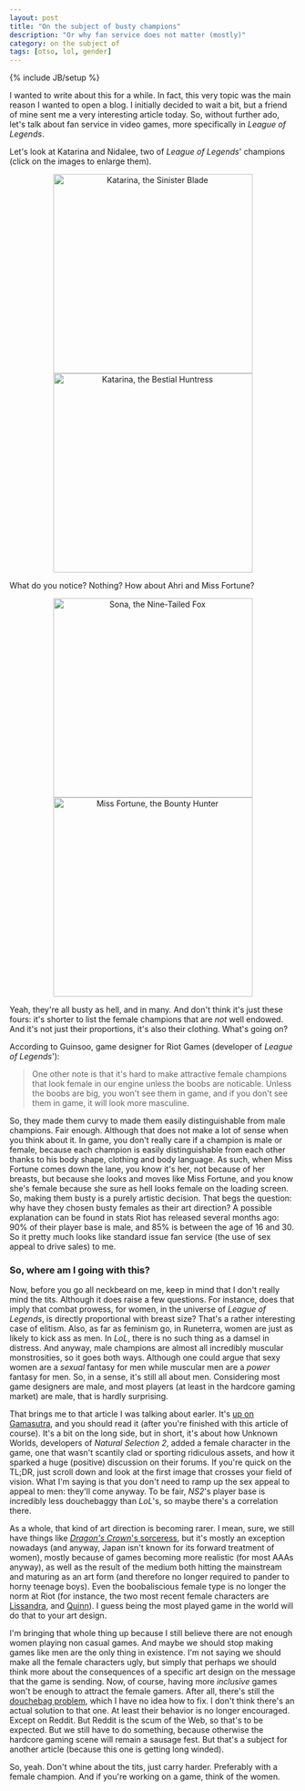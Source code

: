 ```yaml
---
layout: post
title: "On the subject of busty champions"
description: "Or why fan service does not matter (mostly)"
category: on the subject of
tags: [otso, lol, gender]
---
```

{% include JB/setup %}

I wanted to write about this for a while. In fact, this very topic was the main reason I wanted to open a blog. I initially decided to wait a bit, but a friend of mine sent me a very interesting article today. So, without further ado, let's talk about fan service in video games, more specifically in _League of Legends_.

<!-- more -->

Let's look at Katarina and Nidalee, two of _League of Legends_' champions (click on the images to enlarge them).

<div style="text-align:center;margin-bottom:1em;">
	<a href="http://ddragon.leagueoflegends.com/cdn/img/champion/splash/Katarina_0.jpg"><img style="width:350px; height:auto;" src="http://ddragon.leagueoflegends.com/cdn/img/champion/splash/Katarina_0.jpg" alt="Katarina, the Sinister Blade" /></a>
	<a href="http://ddragon.leagueoflegends.com/cdn/img/champion/splash/Nidalee_0.jpg"><img style="width:350px; height:auto;" src="http://ddragon.leagueoflegends.com/cdn/img/champion/splash/Nidalee_0.jpg" alt="Katarina, the Bestial Huntress" /></a>
</div>

What do you notice? Nothing? How about Ahri and Miss Fortune?

<div style="text-align:center;margin-bottom:1em;">
	<a href="http://ddragon.leagueoflegends.com/cdn/img/champion/splash/Ahri_0.jpg"><img style="width:350px; height:auto;" src="http://ddragon.leagueoflegends.com/cdn/img/champion/splash/Ahri_0.jpg" alt="Sona, the Nine-Tailed Fox" /></a>
	<a href="http://ddragon.leagueoflegends.com/cdn/img/champion/splash/MissFortune_0.jpg"><img style="width:350px; height:auto;" src="http://ddragon.leagueoflegends.com/cdn/img/champion/splash/MissFortune_0.jpg" alt="Miss Fortune, the Bounty Hunter" /></a>
</div>

Yeah, they're all busty as hell, and in many. And don't think it's just these fours: it's shorter to list the female champions that are _not_ well endowed. And it's not just their proportions, it's also their clothing. What's going on?

According to Guinsoo, game designer for Riot Games (developer of _League of Legends_'):
> One other note is that it's hard to make attractive female champions that look female in our engine unless the boobs are noticable.
> Unless the boobs are big, you won't see them in game, and if you don't see them in game, it will look more masculine.

So, they made them curvy to made them easily distinguishable from male champions. Fair enough. Although that does not make a lot of sense when you think about it. In game, you don't really care if a champion is male or female, because each champion is easily distinguishable from each other thanks to his body shape, clothing and body language. As such, when Miss Fortune comes down the lane, you know it's her, not because of her breasts, but because she looks and moves like Miss Fortune, and you know she's female because she sure as hell looks female on the loading screen. So, making them busty is a purely artistic decision. That begs the question: why have they chosen busty females as their art direction? A possible explanation can be found in stats Riot has released several months ago: 90% of their player base is male, and 85% is between the age of 16 and 30. So it pretty much looks like standard issue fan service (the use of sex appeal to drive sales) to me.

### So, where am I going with this?

Now, before you go all neckbeard on me, keep in mind that I don't really mind the tits. Although it does raise a few questions. For instance, does that imply that combat prowess, for women, in the universe of _League of Legends_, is directly proportional with breast size? That's a rather interesting case of elitism. Also, as far as feminism go, in Runeterra, women are just as likely to kick ass as men. In _LoL_, there is no such thing as a damsel in distress. And anyway, male champions are almost all incredibly muscular monstrosities, so it goes both ways. Although one could argue that sexy women are a _sexual_ fantasy for men while muscular men are a _power_ fantasy for men. So, in a sense, it's still all about men. Considering most game designers are male, and most players (at least in the hardcore gaming market) are male, that is hardly surprising.

That brings me to that article I was talking about earler. It's [up on Gamasutra](http://www.gamasutra.com/blogs/HughJeremy/20130806/197722/Ending_Booby_Armour_Creating_art_and_not_just_for_arts_sake.php), and you should read it (after you're finished with this article of course). It's a bit on the long side, but in short, it's about how Unknown Worlds, developers of _Natural Selection 2_, added a female character in the game, one that wasn't scantily clad or sporting ridiculous assets, and how it sparked a huge (positive) discussion on their forums. If you're quick on the TL;DR, just scroll down and look at the first image that crosses your field of vision. What I'm saying is that you don't need to ramp up the sex appeal to appeal to men: they'll come anyway. To be fair, _NS2_'s player base is incredibly less douchebaggy than _LoL_'s, so maybe there's a correlation there.

As a whole, that kind of art direction is becoming rarer.  I mean, sure, we still have things like [_Dragon's Crown_'s sorceress](http://images.pushsquare.com/news/2013/04/saucy_sorceress_trailer_deployed_for_ps3_and_vita_brawler_dragons_crown/attachment/0/large.jpg), but it's mostly an exception nowadays (and anyway, Japan isn't known for its forward treatment of women), mostly because of games becoming more realistic (for most AAAs anyway), as well as the result of the medium both hitting the mainstream and maturing as an art form (and therefore no longer required to pander to horny teenage boys). Even the boobaliscious female type is no longer the norm at Riot (for instance, the two most recent female characters are [Lissandra](http://ddragon.leagueoflegends.com/cdn/img/champion/splash/Lissandra_0.jpg), and [Quinn](http://ddragon.leagueoflegends.com/cdn/img/champion/splash/Quinn_0.jpg)). I guess being the most played game in the world will do that to your art design.

I'm bringing that whole thing up because I still believe there are not enough women playing non casual games. And maybe we should stop making games like men are the only thing in existence. I'm not saying we should make all the female characters ugly, but simply that perhaps we should think more about the consequences of a specific art design on the message that the game is sending. Now, of course, having more _inclusive_ games won't be enough to attract the female gamers. After all, there's still the [douchebag problem](http://fatuglyorslutty.com/), which I have no idea how to fix. I don't think there's an actual solution to that one. At least their behavior is no longer encouraged. Except on Reddit. But Reddit is the scum of the Web, so that's to be expected. But we still have to do something, because otherwise the hardcore gaming scene will remain a sausage fest. But that's a subject for another article (because this one is getting long winded).

So, yeah. Don't whine about the tits, just carry harder. Preferably with a female champion. And if you're working on a game, think of the women.
